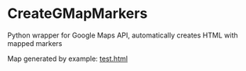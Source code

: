 # CreateGMapMarkers
Python wrapper for Google Maps API, automatically creates HTML with mapped markers

Map generated by example: [test.html](http://creategmapmarkers-test.bitballoon.com/)
